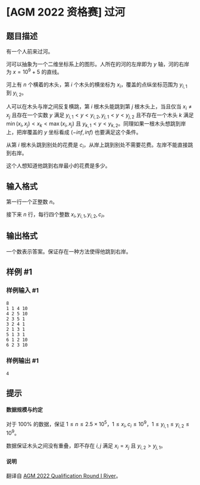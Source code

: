 # [AGM 2022 资格赛] 过河

## 题目描述

有一个人前来过河。

河可以抽象为一个二维坐标系上的图形。人所在的河的左岸即为 $y$ 轴，河的右岸为 $x=10^9+5$ 的直线。 

河上有 $n$ 个横着的木头，第 $i$ 个木头的横坐标为 $x_i$，覆盖的点纵坐标范围为 $y_{i,1}$ 到 $y_{i,2}$。

人可以在木头与岸之间反复横跳，第 $i$ 根木头能跳到第 $j$ 根木头上，当且仅当 $x_i \not= x_j$ 且存在一个实数 $y$ 满足 $y_{i,1}<y<y_{i,2},y_{j,1}<y<y_{j,2}$ 且不存在一个木头 $k$ 满足 $\min(x_i,x_j)<x_k<\max(x_i,x_j)$ 且 $y_{k,1}<y<y_{k,2}$。同理如果一根木头想跳到岸上，把岸覆盖的 $y$ 坐标看成 $(-inf,inf)$ 也要满足这个条件。 

从第 $i$ 根木头跳到别处的花费是 $c_i$，从岸上跳到别处不需要花费。左岸不能直接跳到右岸。

这个人想知道他跳到右岸最小的花费是多少。



## 输入格式

第一行一个正整数 $n$。

接下来 $n$ 行，每行四个整数 $x_i,y_{i,1},y_{i,2},c_i$。


## 输出格式

一个数表示答案。保证存在一种方法使得他跳到右岸。

## 样例 #1

### 样例输入 #1
```
8
1 1 4 10
4 2 5 10
2 3 5 1
3 2 4 1
2 1 3 1
5 1 3 1
6 1 2 10
6 2 3 10
```

### 样例输出 #1

```
4
```

## 提示

#### 数据规模与约定

对于 $100\%$ 的数据，保证 $1\leq n\leq 2.5\times 10^5$，$1\leq x_i,c_i\leq 10^9$，$1\leq y_{i,1}\leq y_{i,2}\leq 10^9$。

数据保证木头之间没有重叠，即不存在 $i,j$ 满足 $x_i=x_j$ 且 $y_{i,2}>y_{j,1}$。

#### 说明

翻译自 [AGM 2022 Qualification Round I River](https://judge.agm-contest.com/public/problems/14/text)。
